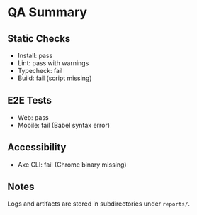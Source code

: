 # QA Summary

## Static Checks
- Install: pass
- Lint: pass with warnings
- Typecheck: fail
- Build: fail (script missing)

## E2E Tests
- Web: pass
- Mobile: fail (Babel syntax error)

## Accessibility
- Axe CLI: fail (Chrome binary missing)

## Notes
Logs and artifacts are stored in subdirectories under `reports/`.
